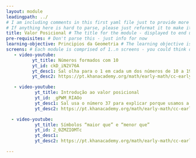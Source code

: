 ```yaml
---
layout: module
leadingpath: ../
# I am including comments in this first yaml file just to provide more context. Please don't parse the comments - just ignore them
# If anything here is hard to parse, please just reformat it to make it easy to parse!
title: Valor Posicional # The title for the module - displayed to end users
pre-requisites: # Don't parse this - just info for now
learning-objective: Principios da Geometria # The learning objective is just for curriculum developers so they know the purpose of each course and how to test that it was successful
screens: # Each module is comprised of 1..n screens - you could think of them like slides in keynote containing an image, a video, a poll, or a quiz.
   - video-youtube:
          yt_title: Números formados com 10
          yt_id: ckD_iN2V76A
          yt_desc1: Sal olha para o 1 em cada um dos números de 10 a 19 e pensa sobre o que ele realmente significa.  Criado por Sal Khan.
          yt_desc2: https://pt.khanacademy.org/math/early-math/cc-early-math-place-value-topic/cc-early-math-teens/e/teen-numbers-1

   - video-youtube:
           yt_title: Introdução ao valor posicional
           yt_id: _gPWM_RIAOo
           yt_desc1: Sal usa o número 37 para explicar porque usamos a "casa das unidades" e a "casa das dezenas" ao escrevermos números.  Criado por Sal Khan.
           yt_desc2: https://pt.khanacademy.org/math/early-math/cc-early-math-place-value-topic/cc-early-math-tens/e/groups-of-tens

  - video-youtube:
           yt_title: Símbolos “maior que” e “menor que”
           yt_id: 2_0ZMZIOMTc
           yt_desc1: 
           yt_desc2: https://pt.khanacademy.org/math/early-math/cc-early-math-place-value-topic/cc-early-math-two-digit-compare/e/comparing_whole_numbers

---
```

